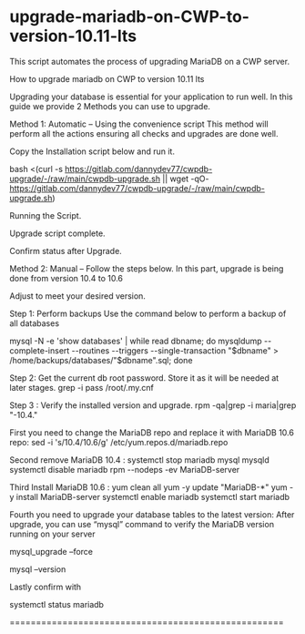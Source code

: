 # upgrade-mariadb-on-CWP-to-version-10.11-lts
This script automates the process of upgrading MariaDB on a CWP server.

How to upgrade mariadb on CWP to version 10.11 lts

Upgrading your database is essential for your application to run well. In this guide we provide 2 Methods you can use to upgrade.

Method 1: Automatic – Using the convenience script
This method will perform all the actions ensuring all checks and upgrades are done well.

Copy the Installation script below and run it.

bash <(curl -s https://gitlab.com/dannydev77/cwpdb-upgrade/-/raw/main/cwpdb-upgrade.sh || wget -qO- https://gitlab.com/dannydev77/cwpdb-upgrade/-/raw/main/cwpdb-upgrade.sh)

Running the Script.


Upgrade script complete.


Confirm status after Upgrade.


Method 2: Manual – Follow the steps below.
In this part, upgrade is being done from version 10.4 to 10.6

Adjust to meet your desired version.

Step 1: Perform backups
Use the command below to perform a backup of all databases

mysql -N -e 'show databases' | while read dbname; do mysqldump --complete-insert --routines --triggers --single-transaction "$dbname" > /home/backups/databases/"$dbname".sql; done

Step 2: Get the current db root password. Store it as it will be needed at later stages.
grep -i pass /root/.my.cnf

Step 3 : Verify the installed version and upgrade.
rpm -qa|grep -i maria|grep "-10.4."

First you need to change the MariaDB repo and replace it with MariaDB 10.6 repo:
sed -i 's/10.4/10.6/g' /etc/yum.repos.d/mariadb.repo

Second remove MariaDB 10.4 :
systemctl stop mariadb mysql mysqld
systemctl disable mariadb
rpm --nodeps -ev MariaDB-server

Third Install MariaDB 10.6 :
yum clean all
yum -y update "MariaDB-*"
yum -y install MariaDB-server
systemctl enable mariadb
systemctl start mariadb

Fourth you need to upgrade your database tables to the latest version:
After upgrade, you can use “mysql” command to verify the MariaDB version running on your server

mysql_upgrade –force

mysql –version

Lastly confirm with

systemctl status mariadb

====================================================
